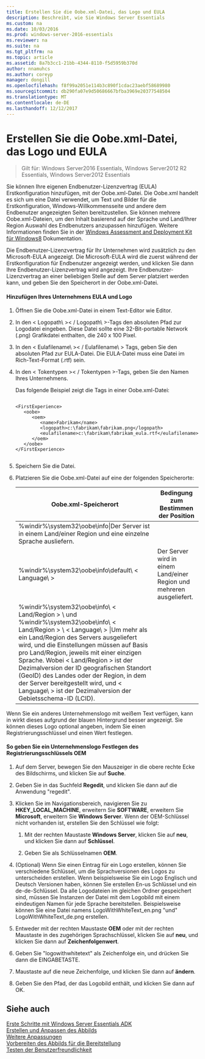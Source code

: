 ```yaml
---
title: Erstellen Sie die Oobe.xml-Datei, das Logo und EULA
description: Beschreibt, wie Sie Windows Server Essentials
ms.custom: na
ms.date: 10/03/2016
ms.prod: windows-server-2016-essentials
ms.reviewer: na
ms.suite: na
ms.tgt_pltfrm: na
ms.topic: article
ms.assetid: 8a7b3cc1-21bb-4344-8110-f5d5959b370d
author: nnamuhcs
ms.author: coreyp
manager: dongill
ms.openlocfilehash: f8f99a2051e114b3c890f1cdac23aebf58689980
ms.sourcegitcommit: db290fa07e9d50686667bfba3969e20377548504
ms.translationtype: MT
ms.contentlocale: de-DE
ms.lasthandoff: 12/12/2017
---
```

# <a name="create-the-oobexml-file-including-logo-and-eula"></a>Erstellen Sie die Oobe.xml-Datei, das Logo und EULA

>Gilt für: Windows Server2016 Essentials, Windows Server2012 R2 Essentials, Windows Server2012 Essentials

Sie können Ihre eigenen Endbenutzer-Lizenzvertrag (EULA) Erstkonfiguration hinzufügen, mit der Oobe.xml-Datei. Die Oobe.xml handelt es sich um eine Datei verwendet, um Text und Bilder für die Erstkonfiguration, Windows-Willkommensseite und andere dem Endbenutzer angezeigten Seiten bereitzustellen. Sie können mehrere Oobe.xml-Dateien, um den Inhalt basierend auf der Sprache und Land/Ihrer Region Auswahl des Endbenutzers anzupassen hinzufügen. Weitere Informationen finden Sie in der [Windows Assessment and Deployment Kit für Windows8](https://go.microsoft.com/fwlink/?LinkId=248694) Dokumentation.  
  
 Die Endbenutzer-Lizenzvertrag für Ihr Unternehmen wird zusätzlich zu den Microsoft-EULA angezeigt. Die Microsoft-EULA wird die zuerst während der Erstkonfiguration für Endbenutzer angezeigt werden, und klicken Sie dann Ihre Endbenutzer-Lizenzvertrag wird angezeigt. Ihre Endbenutzer-Lizenzvertrag an einer beliebigen Stelle auf dem Server platziert werden kann, und geben Sie den Speicherort in der Oobe.xml-Datei.  
  
#### <a name="to-add-your-company-eula-and-logo"></a>Hinzufügen Ihres Unternehmens EULA und Logo  
  
1.  Öffnen Sie die Oobe.xml-Datei in einem Text-Editor wie Editor.  
  
2.  In den < Logopath\ >< / Logopath\ >-Tags den absoluten Pfad zur Logodatei eingeben. Diese Datei sollte eine 32-Bit-portable Network (.png) Grafikdatei enthalten, die 240 x 100 Pixel.  
  
3.  In den < Eulafilename\ >< / Eulafilename\ > Tags, geben Sie den absoluten Pfad zur EULA-Datei. Die EULA-Datei muss eine Datei im Rich-Text-Format (.rtf) sein.  
  
4.  In den < Tokentypen >< / Tokentypen >-Tags, geben Sie den Namen Ihres Unternehmens.  
  
     Das folgende Beispiel zeigt die Tags in einer Oobe.xml-Datei:  
  
    ```  
  
    <FirstExperience>  
       <oobe>  
          <oem>  
             <name>Fabrikam</name>  
             <logopath>c:\fabrikam\fabrikam.png</logopath>  
             <eulafilename>c:\fabrikam\fabrikam_eula.rtf</eulafilename>  
          </oem>  
       </oobe>  
    </FirstExperience>  
  
    ```  
  
5.  Speichern Sie die Datei.  
  
6.  Platzieren Sie die Oobe.xml-Datei auf eine der folgenden Speicherorte:  
  
    |Oobe.xml-Speicherort|Bedingung zum Bestimmen der Position|  
    |-----------------------|----------------------------------------|  
    |%windir%\system32\oobe\info\|Der Server ist in einem Land/einer Region und eine einzelne Sprache ausliefern.|  
    |%windir%\system32\oobe\info\default\\ < Language\ >|Der Server wird in einem Land/einer Region und mehreren ausgeliefert.|  
    |%windir%\system32\oobe\info\\ < Land/Region > \ und %windir%\system32\oobe\info\\ < Land/Region > \\ < Language\ > \|Um mehr als ein Land/Region des Servers ausgeliefert wird, und die Einstellungen müssen auf Basis pro Land/Region, jeweils mit einer einzigen Sprache. Wobei < Land/Region > ist der Dezimalversion der ID geografischen Standort (GeoID) des Landes oder der Region, in dem der Server bereitgestellt wird, und < Language\ > ist der Dezimalversion der Gebietsschema-ID (LCID).|  
  
 Wenn Sie ein anderes Unternehmenslogo mit weißem Text verfügen, kann in wirkt dieses aufgrund der blauen Hintergrund besser angezeigt.  Sie können dieses Logo optional angeben, indem Sie einen Registrierungsschlüssel und einen Wert festlegen.  
  
#### <a name="to-specify-a-company-logo-by-setting-the-oem-registry-key"></a>So geben Sie ein Unternehmenslogo Festlegen des Registrierungsschlüssels OEM  
  
1.  Auf dem Server, bewegen Sie den Mauszeiger in die obere rechte Ecke des Bildschirms, und klicken Sie auf **Suche**.  
  
2.  Geben Sie in das Suchfeld **Regedit**, und klicken Sie dann auf die Anwendung "regedit".  
  
3.  Klicken Sie im Navigationsbereich, navigieren Sie zu **HKEY_LOCAL_MACHINE**, erweitern Sie **SOFTWARE**, erweitern Sie **Microsoft**, erweitern Sie **Windows Server**. Wenn der OEM-Schlüssel nicht vorhanden ist, erstellen Sie den Schlüssel wie folgt:  
  
    1.  Mit der rechten Maustaste **Windows Server**, klicken Sie auf **neu**, und klicken Sie dann auf **Schlüssel**.  
  
    2.  Geben Sie als Schlüsselnamen **OEM**.  
  
4.  (Optional) Wenn Sie einen Eintrag für ein Logo erstellen, können Sie verschiedene Schlüssel, um die Sprachversionen des Logos zu unterscheiden erstellen. Wenn beispielsweise Sie ein Logo Englisch und Deutsch Versionen haben, können Sie erstellen En-us Schlüssel und ein de-de-Schlüssel. Da alle Logodateien im gleichen Ordner gespeichert sind, müssen Sie Instanzen der Datei mit dem Logobild mit einem eindeutigen Namen für jede Sprache bereitstellen. Beispielsweise können Sie eine Datei namens LogoWithWhiteText_en.png "und" LogoWithWhiteText_de.png erstellen.  
  
5.  Entweder mit der rechten Maustaste **OEM** oder mit der rechten Maustaste in des zugehörigen Sprachschlüssel, klicken Sie auf **neu**, und klicken Sie dann auf **Zeichenfolgenwert**.  
  
6.  Geben Sie "logowithwhitetext" als Zeichenfolge ein, und drücken Sie dann die EINGABETASTE.  
  
7.  Maustaste auf die neue Zeichenfolge, und klicken Sie dann auf **ändern**.  
  
8.  Geben Sie den Pfad, der das Logobild enthält, und klicken Sie dann auf OK.  
  
## <a name="see-also"></a>Siehe auch  
 [Erste Schritte mit Windows Server Essentials ADK](Getting-Started-with-the-Windows-Server-Essentials-ADK.md)   
 [Erstellen und Anpassen des Abbilds](Creating-and-Customizing-the-Image.md)   
 [Weitere Anpassungen](Additional-Customizations.md)   
 [Vorbereiten des Abbilds für die Bereitstellung](Preparing-the-Image-for-Deployment.md)   
 [Testen der Benutzerfreundlichkeit](Testing-the-Customer-Experience.md)